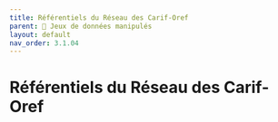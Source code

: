 ```yaml
---
title: Référentiels du Réseau des Carif-Oref
parent: 🧩 Jeux de données manipulés
layout: default
nav_order: 3.1.04
---
```


# Référentiels du Réseau des Carif-Oref